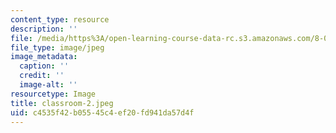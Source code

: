 ```yaml
---
content_type: resource
description: ''
file: /media/https%3A/open-learning-course-data-rc.s3.amazonaws.com/8-03sc-physics-iii-vibrations-and-waves-fall-2016/c4535f42b05545c4ef20fd941da57d4f_classroom-2.jpeg
file_type: image/jpeg
image_metadata:
  caption: ''
  credit: ''
  image-alt: ''
resourcetype: Image
title: classroom-2.jpeg
uid: c4535f42-b055-45c4-ef20-fd941da57d4f
---
```

